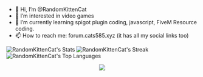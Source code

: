 - 👋 Hi, I’m @RandomKittenCat
- 👀 I’m interested in video games
- 🌱 I’m currently learning spigot plugin coding, javascript, FiveM Resource coding.
- 📫 How to reach me: forum.cats585.xyz (it has all my social links too)

![RandomKittenCat's Stats](https://github-readme-stats.vercel.app/api?username=RandomKittenCat&theme=material-palenight&show_icons=true&hide_border=true&count_private=true)
![RandomKittenCat's Streak](https://github-readme-streak-stats.herokuapp.com/?user=RandomKittenCat&theme=material-palenight&hide_border=true)
![RandomKittenCat's Top Languages](https://github-readme-stats.vercel.app/api/top-langs/?username=RandomKittenCat&theme=material-palenight&show_icons=true&hide_border=true&layout=compact)

<div align="center">
<p></p>
<img src="https://profile-counter.glitch.me/randomkittencat/count.svg" align="center">
</div>
